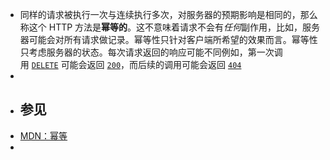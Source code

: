 - 同样的请求被执行一次与连续执行多次，对服务器的预期影响是相同的，那么称这个 HTTP 方法是**幂等的**。这不意味着请求不会有*任何*副作用，比如，服务器可能会对所有请求做记录。幂等性只针对客户端所希望的效果而言。幂等性只考虑服务器的状态。每次请求返回的响应可能不同例如，第一次调用 [`DELETE`](https://developer.mozilla.org/zh-CN/docs/Web/HTTP/Methods/DELETE) 可能会返回 [`200`](https://developer.mozilla.org/zh-CN/docs/Web/HTTP/Status/200)，而后续的调用可能会返回 [`404`](https://developer.mozilla.org/zh-CN/docs/Web/HTTP/Status/404)
-
- ## 参见
- [MDN：幂等](https://developer.mozilla.org/zh-CN/docs/Glossary/Idempotent)
-